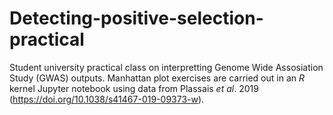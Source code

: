 # Detecting-positive-selection-practical
Student university practical class on interpretting Genome Wide Assosiation Study (GWAS) outputs. Manhattan plot exercises are carried out in an *R* kernel Jupyter notebook using data from Plassais *et al*. 2019 (https://doi.org/10.1038/s41467-019-09373-w).
